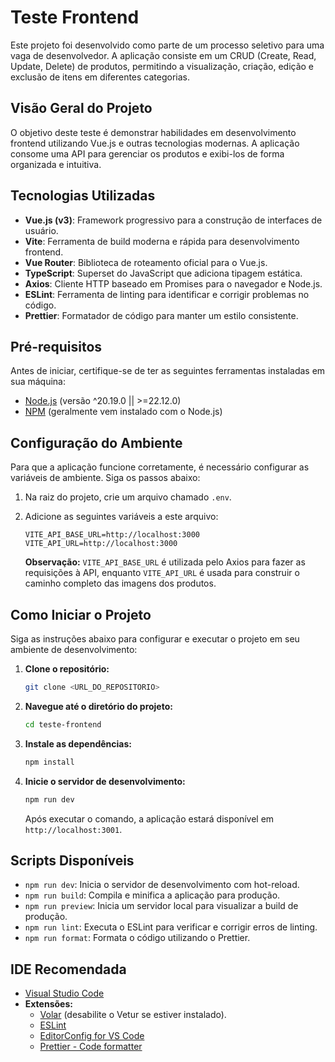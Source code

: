 # Teste Frontend

Este projeto foi desenvolvido como parte de um processo seletivo para uma vaga de desenvolvedor. A aplicação consiste em um CRUD (Create, Read, Update, Delete) de produtos, permitindo a visualização, criação, edição e exclusão de itens em diferentes categorias.

## Visão Geral do Projeto

O objetivo deste teste é demonstrar habilidades em desenvolvimento frontend utilizando Vue.js e outras tecnologias modernas. A aplicação consome uma API para gerenciar os produtos e exibi-los de forma organizada e intuitiva.

## Tecnologias Utilizadas

- **Vue.js (v3)**: Framework progressivo para a construção de interfaces de usuário.
- **Vite**: Ferramenta de build moderna e rápida para desenvolvimento frontend.
- **Vue Router**: Biblioteca de roteamento oficial para o Vue.js.
- **TypeScript**: Superset do JavaScript que adiciona tipagem estática.
- **Axios**: Cliente HTTP baseado em Promises para o navegador e Node.js.
- **ESLint**: Ferramenta de linting para identificar e corrigir problemas no código.
- **Prettier**: Formatador de código para manter um estilo consistente.

## Pré-requisitos

Antes de iniciar, certifique-se de ter as seguintes ferramentas instaladas em sua máquina:

- [Node.js](https://nodejs.org/) (versão ^20.19.0 || \>=22.12.0)
- [NPM](https://www.npmjs.com/) (geralmente vem instalado com o Node.js)

## Configuração do Ambiente

Para que a aplicação funcione corretamente, é necessário configurar as variáveis de ambiente. Siga os passos abaixo:

1.  Na raiz do projeto, crie um arquivo chamado `.env`.

2.  Adicione as seguintes variáveis a este arquivo:

    ```
    VITE_API_BASE_URL=http://localhost:3000
    VITE_API_URL=http://localhost:3000
    ```

    **Observação:** `VITE_API_BASE_URL` é utilizada pelo Axios para fazer as requisições à API, enquanto `VITE_API_URL` é usada para construir o caminho completo das imagens dos produtos.

## Como Iniciar o Projeto

Siga as instruções abaixo para configurar e executar o projeto em seu ambiente de desenvolvimento:

1.  **Clone o repositório:**

    ```sh
    git clone <URL_DO_REPOSITORIO>
    ```

2.  **Navegue até o diretório do projeto:**

    ```sh
    cd teste-frontend
    ```

3.  **Instale as dependências:**

    ```sh
    npm install
    ```

4.  **Inicie o servidor de desenvolvimento:**

    ```sh
    npm run dev
    ```

    Após executar o comando, a aplicação estará disponível em `http://localhost:3001`.

## Scripts Disponíveis

- `npm run dev`: Inicia o servidor de desenvolvimento com hot-reload.
- `npm run build`: Compila e minifica a aplicação para produção.
- `npm run preview`: Inicia um servidor local para visualizar a build de produção.
- `npm run lint`: Executa o ESLint para verificar e corrigir erros de linting.
- `npm run format`: Formata o código utilizando o Prettier.

## IDE Recomendada

- [Visual Studio Code](https://code.visualstudio.com/)
- **Extensões:**
  - [Volar](https://marketplace.visualstudio.com/items?itemName=Vue.volar) (desabilite o Vetur se estiver instalado).
  - [ESLint](https://marketplace.visualstudio.com/items?itemName=dbaeumer.vscode-eslint)
  - [EditorConfig for VS Code](https://marketplace.visualstudio.com/items?itemName=EditorConfig.EditorConfig)
  - [Prettier - Code formatter](https://marketplace.visualstudio.com/items?itemName=esbenp.prettier-vscode)
